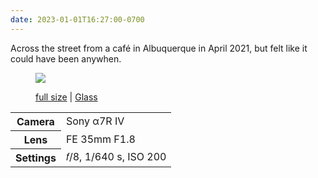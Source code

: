 ```yaml
---
date: 2023-01-01T16:27:00-0700
---
```


Across the street from a café in Albuquerque in April 2021, but felt like it could have been anywhen.

<figure>

<a href="https://cdn.chriskrycho.com/file/chriskrycho-com/images/2021/04-04%20truck.jpg"><img src="https://cdn.chriskrycho.com/file/chriskrycho-com/images/2021/04-04%20truck%20(thumb).jpg" /></a>

<figcaption><a href="https://cdn.chriskrycho.com/file/chriskrycho-com/images/2021/04-04%20truck.jpg">full size</a> | <a href="https://glass.photo/chriskrycho/1p26jU9EXAk2vTgxLUoVJ0">Glass</a></figcaption>

</figure>

<table>
<tr><th scope="row">Camera</th><td>Sony α7R IV</td></tr>
<tr><th scope="row">Lens</th><td>FE 35mm F1.8</td></tr>
<tr><th scope="row">Settings</th><td>𝑓/8, 1/640 s, <span class="smcp">ISO</span> 200</td></tr>
</table>

